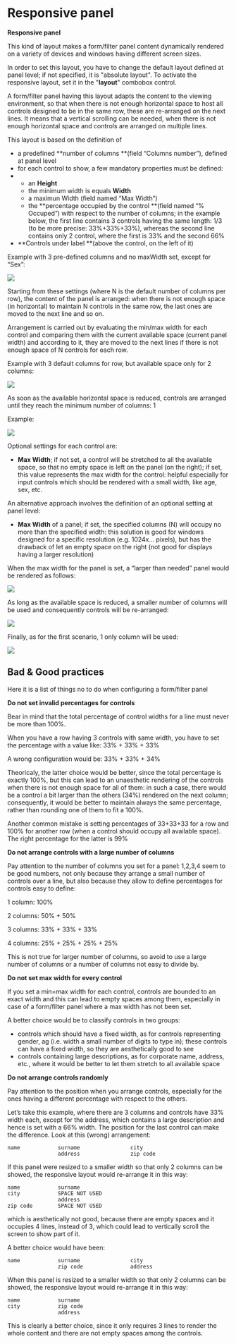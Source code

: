 # Responsive panel

**Responsive panel**

This kind of layout makes a form/filter panel content dynamically rendered on a variety of devices and windows having different screen sizes.

In order to set this layout, you have to change the default layout defined at panel level; if not specified, it is "absolute layout". To activate the responsive layout, set it in the "**layout**" combobox control.

A form/filter panel having this layout adapts the content to the viewing environment, so that when there is not enough horizontal space to host all controls designed to be in the same row, these are re-arranged on the next lines. It means that a vertical scrolling can be needed, when there is not enough horizontal space and controls are arranged on multiple lines.

This layout is based on the definition of

* a predefined **number of columns **(field “Columns number”), defined at panel level
* for each control to show, a few mandatory properties must be defined:
*
  * an **Height**
  * the minimum width is equals **Width**
  * a maximun Width (field named “Max Width”)
  * the **percentage occupied by the control **(field named “% Occuped”) with respect to the number of columns; in the example below, the first line contains 3 controls having the same length: 1/3 (to be more precise: 33%+33%+33%), whereas the second line contains only 2 control, where the first is 33% and the second 66%
* **Controls under label **(above the control, on the left of it)

Example with 3 pre-defined columns and no maxWidth set, except for “Sex”:

![](https://lh5.googleusercontent.com/C9\_r7HXp8mVVu2fcsfCTG2H-qrtgIWfyLZlkZSOZj8EpyobLOqiq8RZXlVcO18U-h4lOi7WdTBTOyVCopDdPn8tzgHgGVns9sgYJBtRptK4RxqQpFLlN1PYLPtkzgS49eCVAB4Gw)

Starting from these settings (where N is the default number of columns per row), the content of the panel is arranged: when there is not enough space (in horizontal) to maintain N controls in the same row, the last ones are moved to the next line and so on.

Arrangement is carried out by evaluating the min/max width for each control and comparing them with the current available space (current panel width) and according to it, they are moved to the next lines if there is not enough space of N controls for each row.

Example with 3 default columns for row, but available space only for 2 columns:

![](https://lh5.googleusercontent.com/5JcwzzoQscbs4vtu-qGp-ArcS-3\_AQ41qaIiRR3dcr5gikjfS6I-muJ3ZDtLUfM\_G\_PD8SdQJCsFjW0xZmDz6SDR49dUti1oiqfzaFKnMS1JplhOciLTkbwbBphcOjTp\_Y1V8Kb\_)

As soon as the available horizontal space is reduced, controls are arranged until they reach the minimum number of columns: 1

Example:

![](https://lh6.googleusercontent.com/QAvRM1jM8WL4KI2FYsGfSi8DXuQr\_V2BjOKUzk3YCZlGRbB5Ktm\_-Cg3Ap-lMq7l8xo4yLEAZZ4JGZ9K0zXRPIs6HLAKBbWtBxM23ciccCd5PszIl2i58ax3jJdNpUMlAFF9AOh9)

Optional settings for each control are:

* **Max Width**; if not set, a control will be stretched to all the available space, so that no empty space is left on the panel (on the right); if set, this value represents the max width for the control: helpful especially for input controls which should be rendered with a small width, like age, sex, etc.

An alternative approach involves the definition of an optional setting at panel level:

* **Max Width** of a panel; if set, the specified columns (N) will occupy no more than the specified width: this solution is good for windows designed for a specific resolution (e.g. 1024x… pixels), but has the drawback of let an empty space on the right (not good for displays having a larger resolution)

When the max width for the panel is set, a “larger than needed” panel would be rendered as follows:

![](https://lh5.googleusercontent.com/wh7qi78MDB4ab07B6s6ofx8dJ6EtimzY4WDK-CoXDxV2EzgwsVlyf0BjypG632u39y\_Is4NXbETRvqLkhwhYVFUo9RusydNHA4jQsOiTRx\_DT-0417D\_jR5LBOQjtTV6-\_Vo1vP8)

As long as the available space is reduced, a smaller number of columns will be used and consequently controls will be re-arranged:

![](https://lh5.googleusercontent.com/2hMF\_5IAJmBtdXjDAhZohMi8dZrRFXRDSzoTFdY83Z7bt2Qtc16\_BmS64PDz4O1hmGQU5bO4OB-oBv1hYkAF6k2W6OCb-pRLbfz5UPOTuZZxWVW4re-VuIs9cTaGJ\_E9mH\_IYj-7)

Finally, as for the first scenario, 1 only column will be used:

![](https://lh6.googleusercontent.com/ZZzBnCGTXX7ZYxV-3wrWqjWJbJwpZiRxrMpTA9ESPx1ixyy\_XhJDtY-cb8y7CefuFzNVdhYovK-j4L0YTwcSO8wVNDolnvFX8xoHQGpn0q0tkQAJ6Ts8GHuCwLY6h78Qx-0Zeawt)

## Bad & Good practices

Here it is a list of things no to do when configuring a form/filter panel

**Do not set invalid percentages for controls**

Bear in mind that the total percentage of control widths for a line must never be more than 100%.

When you have a row having 3 controls with same width, you have to set the percentage with a value like: 33% + 33% + 33%

A wrong configuration would be: 33% + 33% + 34%

Theoricaly, the latter choice would be better, since the total percentage is exactly 100%, but this can lead to an unaesthetic rendering of the controls when there is not enough space for all of them: in such a case, there would be a control a bit larger than the others (34%) rendered on the next column; consequently, it would be better to maintain always the same percentage, rather than rounding one of them to fit a 100%.

Another common mistake is setting percentages of 33+33+33 for a row and 100% for another row (when a control should occupy all available space). The right percentage for the latter is 99%

**Do not arrange controls with a large number of columns**

Pay attention to the number of columns you set for a panel: 1,2,3,4 seem to be good numbers, not only because they arrange a small number of controls over a line, but also because they allow to define percentages for controls easy to define:

1 column: 100%

2 columns: 50% + 50%

3 columns: 33% + 33% + 33%

4 columns: 25% + 25% + 25% + 25%

This is not true for larger number of columns, so avoid to use a large number of columns or a number of columns not easy to divide by.

**Do not set max width for every control**

If you set a min=max width for each control, controls are bounded to an exact width and this can lead to empty spaces among them, especially in case of a form/filter panel where a max width has not been set.

A better choice would be to classify controls in two groups:

* controls which should have a fixed width, as for controls representing gender, ag (i.e. width a small number of digits to type in); these controls can have a fixed width, so they are aesthetically good to see
* controls containing large descriptions, as for corporate name, address, etc., where it would be better to let them stretch to all available space

**Do not arrange controls randomly**

Pay attention to the position when you arrange controls, especially for the ones having a different percentage with respect to the others.

Let’s take this example, where there are 3 columns and controls have 33% width each, except for the address, which contains a large description and hence is set with a 66% width. The position for the last control can make the difference. Look at this (wrong) arrangement:

```
name            surname                city
                address                zip code        
```

If this panel were resized to a smaller width so that only 2 columns can be showed, the responsive layout would re-arrange it in this way:

```
name            surname                
city            SPACE NOT USED
                address                
zip code        SPACE NOT USED        
```

which is aesthetically not good, because there are empty spaces and it occupies 4 lines, instead of 3, which could lead to vertically scroll the screen to show part of it.

A better choice would have been:

```
name            surname                city            
                zip code               address        
```

When this panel is resized to a smaller width so that only 2 columns can be showed, the responsive layout would re-arrange it in this way:

```
name            surname                
city            zip code
                address                        
```

This is clearly a better choice, since it only requires 3 lines to render the whole content and there are not empty spaces among the controls.
